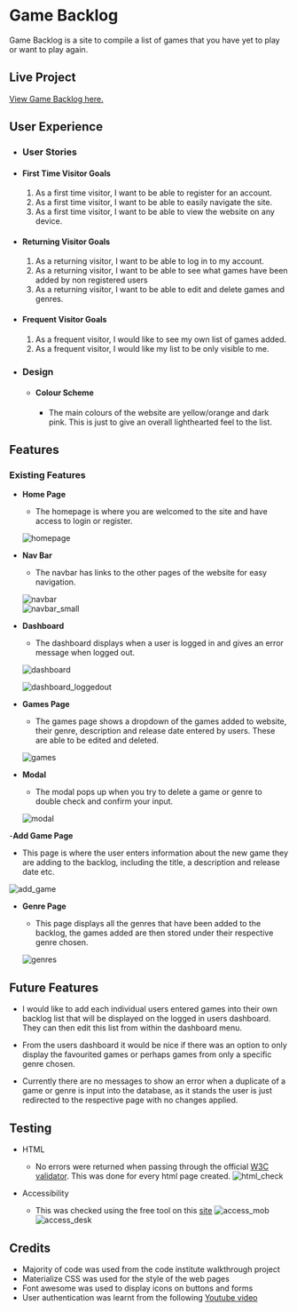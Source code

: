 # Game Backlog

Game Backlog is a site to compile a list of games that you have yet to play or want to play again.

## Live Project

[View Game Backlog here.](https://game-backlog-a79ad4905aa8.herokuapp.com/)

## User Experience 

- ### User Stories

- #### First Time Visitor Goals

    1. As a first time visitor, I want to be able to register for an account.
    2. As a first time visitor, I want to be able to easily navigate the site.
    3. As a first time visitor, I want to be able to view the website on any device.

- #### Returning Visitor Goals

    1. As a returning visitor, I want to be able to log in to my account.
    2. As a returning visitor, I want to be able to see what games have been added by non registered users
    3. As a returning visitor, I want to be able to edit and delete games and genres.

- #### Frequent Visitor Goals

    1. As a frequent visitor, I would like to see my own list of games added.
    2. As a frequent visitor, I would like my list to be only visible to me.

- ### Design
    - #### Colour Scheme
        - The main colours of the website are yellow/orange and dark pink. This is just to give an overall lighthearted feel to the list.

## Features
### Existing Features

- __Home Page__
  - The homepage is where you are welcomed to the site and have access to login or register.

  ![homepage](docs/homepage.png)

- __Nav Bar__
  - The navbar has links to the other pages of the website for easy navigation.

  ![navbar](docs/navbar.png)  
  ![navbar_small](docs/navbar_small.png)

- __Dashboard__

    - The dashboard displays when a user is logged in and gives an error message when logged out.

    ![dashboard](docs/dashboard.png)  

    ![dashboard_loggedout](docs/dashboard_loggedout.png)

- __Games Page__
    - The games page shows a dropdown of the games added to website, their genre, description and release date entered by users.
    These are able to be edited and deleted.

    ![games](docs/games.png)
  
- __Modal__
  - The modal pops up when you try to delete a game or genre to double check and confirm your input.

  ![modal](docs/modal.png)

-__Add Game Page__
  - This page is where the user enters information about the new game they are adding to the backlog, including the title, a description and release date etc.

  ![add_game](docs/add_game.png)

- __Genre Page__
  - This page displays all the genres that have been added to the backlog, the games added are then stored under their respective genre chosen.

  ![genres](docs/genres.png)

## Future Features

 - I would like to add each individual users entered games into their own backlog list that will be displayed on the logged in users dashboard. They can then edit this list from within the dashboard menu.

 - From the users dashboard it would be nice if there was an option to only display the favourited games or perhaps games from only a specific genre chosen.

 - Currently there are no messages to show an error when a duplicate of a game or genre is input into the database, as it stands the user is just redirected to the respective page with no changes applied.

## Testing

- HTML
    - No errors were returned when passing through the official [W3C validator](https://validator.w3.org/). This was done for every html page created.
    ![html_check](docs/html_check.png)

- Accessibility
  - This was checked using the free tool on this [site](https://pagespeed.web.dev/)
  ![access_mob](docs/access_mob.png)  
  ![access_desk](docs/access_desk.png)

## Credits
 * Majority of code was used from the code institute walkthrough project
 * Materialize CSS was used for the style of the web pages
 * Font awesome was used to display icons on buttons and forms
 * User authentication was learnt from the following [Youtube video](https://www.youtube.com/watch?v=t9zA1gvrTvo&t=10s)